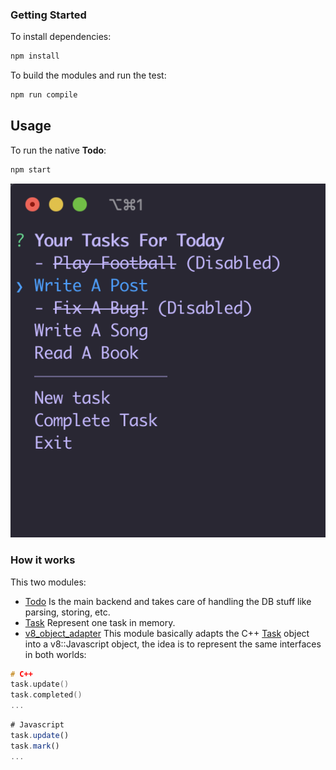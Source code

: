 ### Getting Started 

To install dependencies: 
```sh
npm install
```

To build the modules and run the test: 

```sh
npm run compile
```



## Usage 

To run the native **Todo**: 




```sh
npm start
```
![](https://github.com/cesarvr/node-text-db/blob/master/docs/todo.png?raw=true)



### How it works

This two modules: 
  - [Todo](https://github.com/cesarvr/node-text-db/blob/master/cpp/src/todo.hpp) Is the main backend and takes care of handling the DB stuff like parsing, storing, etc. 
  - [Task](https://github.com/cesarvr/node-text-db/blob/master/cpp/src/task.hpp) Represent one task in memory.
  - [v8_object_adapter](https://github.com/cesarvr/node-text-db/blob/master/cpp/src/v8_object_adapter.hpp) This module basically adapts the C++ [Task](https://github.com/cesarvr/node-text-db/blob/master/cpp/src/task.hpp) object into a v8::Javascript object, the idea is to represent the same interfaces in both worlds:  

  ```cpp
  # C++ 
  task.update()
  task.completed()
  ...
  ```

  ```js
  # Javascript 
  task.update()
  task.mark()
  ...
  ```


  




